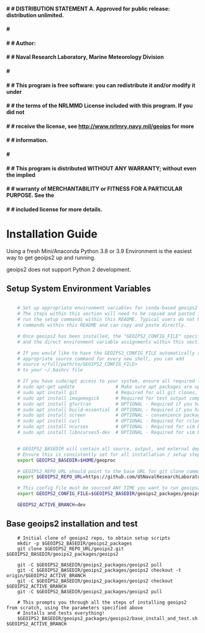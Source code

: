 #### # # DISTRIBUTION STATEMENT A. Approved for public release: distribution unlimited.
#### # # 
#### # # Author:
#### # # Naval Research Laboratory, Marine Meteorology Division
#### # # 
#### # # This program is free software: you can redistribute it and/or modify it under
#### # # the terms of the NRLMMD License included with this program.  If you did not
#### # # receive the license, see http://www.nrlmry.navy.mil/geoips for more
#### # # information.
#### # # 
#### # # This program is distributed WITHOUT ANY WARRANTY; without even the implied
#### # # warranty of MERCHANTABILITY or FITNESS FOR A PARTICULAR PURPOSE.  See the
#### # # included license for more details.

Installation Guide
==================

Using a fresh Mini/Anaconda Python 3.8 or 3.9 Environment is the easiest way to get geoips2 up and running.

geoips2 does not support Python 2 development.


Setup System Environment Variables
----------------------------------

```bash

    # Set up appropriate environment variables for conda-based geoips2 setup steps within this README below.
    # The steps within this section will need to be copied and pasted into your shell any time you want to
    # run the setup commands within this README. Typical users do not have to make any modifications to the
    # commands within this README and can copy and paste directly.

    # Once geoips2 has been installed, the "GEOIPS2_CONFIG_FILE" specified below will be sourced when running geoips2,
    # and the direct environment variable assignments within this section are no longer required.

    # If you would like to have the GEOIPS2_CONFIG_FILE automatically sourced so you do not have to manually run the 
    # appropriate source command for every new shell, you can add 
    # source </full/path/to/GEOIPS2_CONFIG_FILE>
    # to your ~/.bashrc file

    # If you have sudo/apt access to your system, ensure all required libraries are available
    # sudo apt-get update               # Make sure apt packages are up to date
    # sudo apt install git              # Required for all git clones, >=2.19.1
    # sudo apt install imagemagick      # Required for test output comparisons
    # sudo apt install gfortran         # OPTIONAL - Required if you have plugins with fortran builds
    # sudo apt install build-essential  # OPTIONAL - Required if you have plugins with fortran/C builds
    # sudo apt install screen           # OPTIONAL - convenience package
    # sudo apt install curl             # OPTIONAL - Required for rclone setup
    # sudo apt install ncurses          # OPTIONAL - Required for vim build
    # sudo apt install libncurses5-dev  # OPTIONAL - Required for vim build


    # GEOIPS2_BASEDIR will contain all source, output, and external dependencies
    # Ensure this is consistently set for all installation / setup steps below
    export GEOIPS2_BASEDIR=$HOME/geoproc

    # GEOIPS2_REPO_URL should point to the base URL for git clone commands
    export $GEOIPS2_REPO_URL=https://github.com/USNavalResearchLaboratory/geoips2

    # This config file must be sourced ANY TIME you want to run geoips2
    export GEOIPS2_CONFIG_FILE=$GEOIPS2_BASEDIR/geoips2_packages/geoips2/setup/config_geoips2

    GEOIPS2_ACTIVE_BRANCH=dev
```


Base geoips2 installation and test
----------------------------------
```
    # Initial clone of geoips2 repo, to obtain setup scripts
    mkdir -p $GEOIPS2_BASEDIR/geoips2_packages
    git clone $GEOIPS2_REPO_URL/geoips2.git $GEOIPS2_BASEDIR/geoips2_packages/geoips2
    
    git -C $GEOIPS2_BASEDIR/geoips2_packages/geoips2 pull
    git -C $GEOIPS2_BASEDIR/geoips2_packages/geoips2 checkout -t origin/$GEOIPS2_ACTIVE_BRANCH
    git -C $GEOIPS2_BASEDIR/geoips2_packages/geoips2 checkout $GEOIPS2_ACTIVE_BRANCH
    git -C $GEOIPS2_BASEDIR/geoips2_packages/geoips2 pull

    # This prompts you through all the steps of installing geoips2 from scratch, using the parameters specified above
    # Installs and tests everything!
    $GEOIPS2_BASEDIR/geoips2_packages/geoips2/base_install_and_test.sh $GEOIPS2_ACTIVE_BRANCH
```
